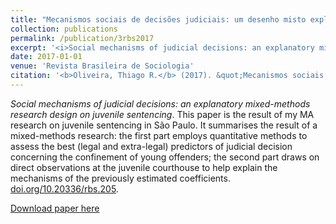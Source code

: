 ```yaml
---
title: "Mecanismos sociais de decisões judiciais: um desenho misto explicativo sobre a aplicação da medida socioeducativa de internação"
collection: publications
permalink: /publication/3rbs2017
excerpt: '<i>Social mechanisms of judicial decisions: an explanatory mixed-methods research design on juvenile sentencing</i>. This paper is the result of my MA research on juvenile sentencing in São Paulo. It summarises the result of a mixed-methods research: the first part employs quantitative methods to assess the best (legal and extra-legal) predictors of judicial decision concerning the confinement of young offenders; the second part draws on direct observations at the juvenile courthouse to help explain the mechanisms of the previously estimated coefficients. [doi.org/10.20336/rbs.205](http://www.sbsociologia.com.br/rbsociologia/index.php/rbs/article/view/281).'
date: 2017-01-01
venue: 'Revista Brasileira de Sociologia'
citation: '<b>Oliveira, Thiago R.</b> (2017). &quot;Mecanismos sociais de decisões judiciais: um desenho misto explicativo sobre a aplicação da medida socioeducativa de internação.&quot; <i>Revista Brasileira de Sociologia</i>. 5(10).'
---
```

*Social mechanisms of judicial decisions: an explanatory mixed-methods research design on juvenile sentencing*. This paper is the result of my MA research on juvenile sentencing in São Paulo. It summarises the result of a mixed-methods research: the first part employs quantitative methods to assess the best (legal and extra-legal) predictors of judicial decision concerning the confinement of young offenders; the second part draws on direct observations at the juvenile courthouse to help explain the mechanisms of the previously estimated coefficients. [doi.org/10.20336/rbs.205](http://www.sbsociologia.com.br/rbsociologia/index.php/rbs/article/view/281).

[Download paper here](http://oliveirathiago.github.io/files/paper_2017rbs.pdf)
